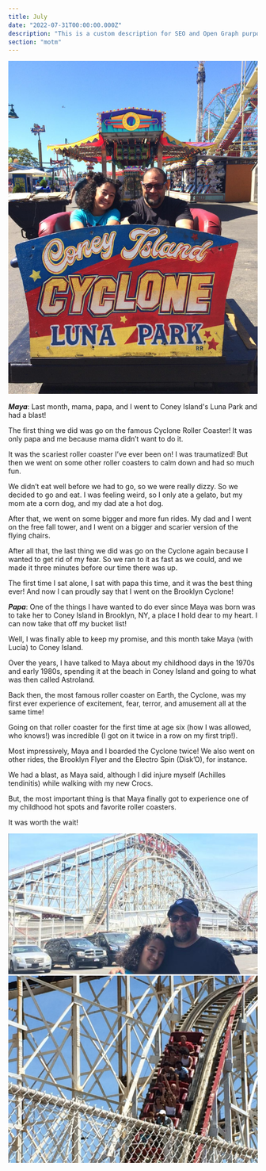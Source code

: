 ```yaml
---
title: July
date: "2022-07-31T00:00:00.000Z"
description: "This is a custom description for SEO and Open Graph purposes, rather than the default generated excerpt. Simply add a description field to the frontmatter."
section: "motm"
---
```


![PostImg](../images/jul22-1.jpg)

***Maya***: Last month, mama, papa, and I went to Coney Island's Luna Park and had a blast!

The first thing we did was go on the famous Cyclone Roller Coaster! It was only papa and me because mama didn’t want to do it.

It was the scariest roller coaster I’ve ever been on! I was traumatized!
But then we went on some other roller coasters to calm down and had so much fun.

We didn’t eat well before we had to go, so we were really dizzy. So we decided to go and eat. I was feeling weird, so I only ate a gelato, but my mom ate a corn dog, and my dad ate a hot dog.

After that, we went on some bigger and more fun rides. My dad and I went on the free fall tower, and I went on a bigger and scarier version of the flying chairs.

After all that, the last thing we did was go on the Cyclone again because I wanted to get rid of my fear. So we ran to it as fast as we could, and we made it three minutes before our time there was up.

The first time I sat alone, I sat with papa this time, and it was the best thing ever! And now I can proudly say that I went on the Brooklyn Cyclone!

***Papa***: One of the things I have wanted to do ever since Maya was born was to take her to Coney Island in Brooklyn, NY, a place I hold dear to my heart.  I can now take that off my bucket list!  

Well, I was finally able to keep my promise, and this month take Maya (with Lucía) to Coney Island.  

Over the years, I have talked to Maya about my childhood days in the 1970s and early 1980s, spending it at the beach in Coney Island and going to what was then called Astroland.  

Back then, the most famous roller coaster on Earth, the Cyclone, was my first ever experience of excitement, fear, terror, and amusement all at the same time!  

Going on that roller coaster for the first time at age six (how I was allowed, who knows!) was incredible (I got on it twice in a row on my first trip!).  

Most impressively, Maya and I boarded the Cyclone twice! We also went on other rides, the Brooklyn Flyer and the Electro Spin (Disk’O), for instance.

We had a blast, as Maya said, although I did injure myself (Achilles tendinitis) while walking with my new Crocs.  

But, the most important thing is that Maya finally got to experience one of my childhood hot spots and favorite roller coasters.  

It was worth the wait!

![PostImg](../images/jul22-3.jpg)
![PostImg](../images/jul22-2.jpg)
